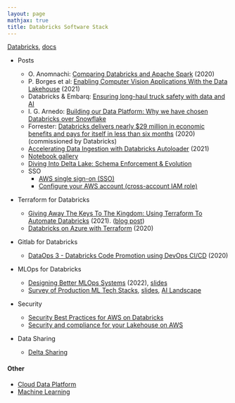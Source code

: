 ```yaml
---
layout: page
mathjax: true
title: Databricks Software Stack
---
```


[Databricks](https://databricks.com/), [docs](https://docs.databricks.com/applications/machine-learning/index.html#databricks-machine-learning-overview)

* Posts
  * O. Anomnachi: [Comparing Databricks and Apache Spark](https://blog.anant.us/comparing-databricks-and-apache-spark/) (2020)
  * P. Borges et al: [Enabling Computer Vision Applications With the Data Lakehouse](https://databricks.com/blog/2021/12/17/enabling-computer-vision-applications-with-the-data-lakehouse.html) (2021)
  * Databricks & Embarq: [Ensuring long-haul truck safety with data and AI](https://databricks.com/customers/embark-trucks)
  * I. G. Arnedo: [Building our Data Platform: Why we have chosen Databricks over Snowflake](https://blog.denexus.io/databricks)
  * Forrester: [Databricks delivers nearly $29 million in economic benefits and pays for itself in less than six months](https://databricks.com/blog/2020/04/28/new-study-databricks-delivers-nearly-29-million-in-economic-benefits-and-pays-for-itself-in-less-than-six-months.html) (2020) (commissioned by Databricks)
  * [Accelerating Data Ingestion with Databricks Autoloader](https://www.youtube.com/watch?v=8a38Fv9cpd8) (2021)
  * [Notebook gallery](https://databricks.com/discover/notebook-gallery)
  * [Diving Into Delta Lake: Schema Enforcement & Evolution](https://databricks.com/blog/2019/09/24/diving-into-delta-lake-schema-enforcement-evolution.html)
  * SSO
    * [AWS single sign-on (SSO)](https://docs.databricks.com/administration-guide/users-groups/single-sign-on/aws.html)
    * [Configure your AWS account (cross-account IAM role)](https://docs.databricks.com/administration-guide/account-settings/aws-accounts.html)

* Terraform for Databricks
  * [Giving Away The Keys To The Kingdom: Using Terraform To Automate Databricks](https://www.youtube.com/watch?v=h8LrVmb4W2Q) (2021). ([blog post](https://tech.scribd.com/blog/2021/automate-databricks-with-terraform.html))
  * [Databricks on Azure with Terraform](https://www.youtube.com/watch?v=xkoaqa8kg6k) (2020)

* Gitlab for Databricks
  * [DataOps 3 - Databricks Code Promotion using DevOps CI/CD](https://www.youtube.com/watch?v=R7tJZelEt-Q) (2020)

* MLOps for Databricks
  * [Designing Better MLOps Systems](https://www.databricks.com/dataaisummit/session/designing-better-mlops-systems) (2022), [slides](https://microsites.databricks.com/sites/default/files/2022-07/Designing-Better-MLOps-Systems.pdf?_gl=1*1myflh0*_gcl_aw*R0NMLjE2NTcxMzE0NTYuQ2owS0NRanc1WlNXQmhDVkFSSXNBTEVSQ3Z4bDA2OUtDWTFoUXYtMEFNV2JSbUYtR3ZDSnNmQ1B3c2tRTWRrMU91X05yb1RtRWtDOG42c2FBbDVtRUFMd193Y0I.&_ga=2.96278300.1630202592.1661188524-1006779420.1638806500)
  * [Survey of Production ML Tech Stacks](https://www.databricks.com/dataaisummit/session/survey-production-ml-tech-stacks), [slides](https://microsites.databricks.com/sites/default/files/2022-07/Survey-of-Production-ML-Tech-Stacks.pdf?_gl=1*41h2pk*_gcl_aw*R0NMLjE2NTcxMzE0NTYuQ2owS0NRanc1WlNXQmhDVkFSSXNBTEVSQ3Z4bDA2OUtDWTFoUXYtMEFNV2JSbUYtR3ZDSnNmQ1B3c2tRTWRrMU91X05yb1RtRWtDOG42c2FBbDVtRUFMd193Y0I.&_ga=2.59111981.1630202592.1661188524-1006779420.1638806500), [AI Landscape](https://ai-infrastructure.org/wp-content/uploads/2022/05/AIIA-Landscape-May-2022.pdf)

* Security
  * [Security Best Practices for AWS on Databricks](https://www.databricks.com/blog/2021/05/24/security-best-practices-for-aws-on-databricks.html)
  * [Security and compliance for your Lakehouse on AWS](https://www.databricks.com/product/aws/security-and-compliance)

* Data Sharing
  * [Delta Sharing](https://www.youtube.com/embed/HQRusxdkwFo)

#### Other
* [Cloud Data Platform](../cloud_data_platform.md)
* [Machine Learning](../machine_learning.md)

